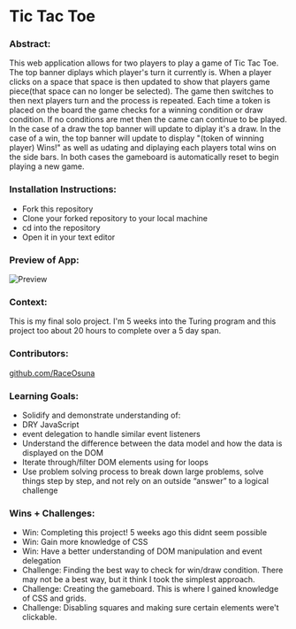 # Tic Tac Toe 

### Abstract: 
This web application allows for two players to play a game of Tic Tac Toe. The top banner diplays which player's turn it currently is. When a player clicks on a space that space is then updated to show that players game piece(that space can no longer be selected). The game then switches to then next players turn and the process is repeated. Each time a token is placed on the board the game checks for a winning condition or draw condition. If no conditions are met then the came can continue to be played. In the case of a draw the top banner will update to diplay it's a draw. In the case of a win, the top banner will update to display "(token of winning player) Wins!" as well as udating and diplaying each players total wins on the side bars. In both cases the gameboard is automatically reset to begin playing a new game.

### Installation Instructions: 
- Fork this repository
- Clone your forked repository to your local machine
- cd into the repository
- Open it in your text editor

### Preview of App: 
![Preview]()

### Context: 
This is my final solo project. I'm 5 weeks into the Turing program and this project too about 20 hours to complete over a 5 day span.

### Contributors: 
[github.com/RaceOsuna](/github.com/RaceOsuna)

### Learning Goals: 
- Solidify and demonstrate understanding of:
-  DRY JavaScript
-  event delegation to handle similar event listeners
- Understand the difference between the data model and how the data is displayed on  the DOM
- Iterate through/filter DOM elements using for loops
- Use problem solving process to break down large problems, solve things step by step, and not rely on an outside “answer” to a logical challenge

### Wins + Challenges:
- Win: Completing this project! 5 weeks ago this didnt seem possible
- Win: Gain more knowledge of CSS
- Win: Have a better understanding of DOM manipulation and event delegation
- Challenge: Finding the best way to check for win/draw condition. There may not be a best way, but it think I took the simplest approach.
- Challenge: Creating the gameboard. This is where I gained knowledge of CSS and grids.
- Challenge: Disabling squares and making sure certain elements were't clickable. 